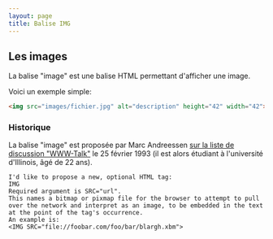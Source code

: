 ```yaml
---
layout: page
title: Balise IMG
---
```


## Les images

La balise "image" est une balise HTML permettant d'afficher une image.

Voici un exemple simple:

```html
<img src="images/fichier.jpg" alt="description" height="42" width="42">
```

### Historique

La balise "image" est proposée par Marc Andreessen [sur la liste de discussion "WWW-Talk"](http://1997.webhistory.org/www.lists/www-talk.1993q1/0182.html) le 25 février 1993 (il est alors étudiant à l'université d'Illinois, âgé de 22 ans).

```
I'd like to propose a new, optional HTML tag:
IMG
Required argument is SRC="url". 
This names a bitmap or pixmap file for the browser to attempt to pull
over the network and interpret as an image, to be embedded in the text
at the point of the tag's occurrence.
An example is:
<IMG SRC="file://foobar.com/foo/bar/blargh.xbm"> 
```

